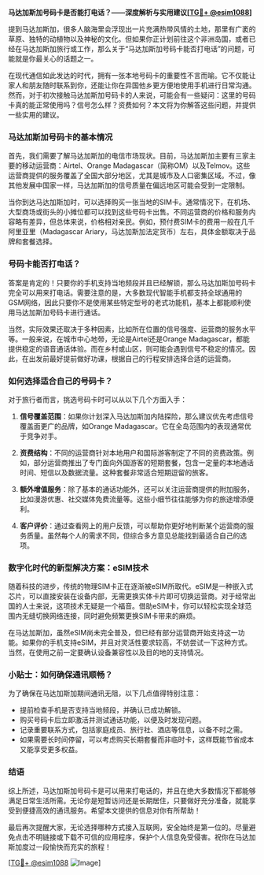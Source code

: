 **马达加斯加号码卡是否能打电话？——深度解析与实用建议[[TG💪+ @esim1088](https://t.me/s/esim1088)]**

提到马达加斯加，很多人脑海里会浮现出一片充满热带风情的土地，那里有广袤的草原、独特的动植物以及神秘的文化。但如果你正计划前往这个非洲岛国，或者已经在马达加斯加旅行或工作，那么关于“马达加斯加号码卡能否打电话”的问题，可能就是你最关心的话题之一。

在现代通信如此发达的时代，拥有一张本地号码卡的重要性不言而喻。它不仅能让家人和朋友随时联系到你，还能让你在异国他乡更方便地使用手机进行日常沟通。然而，对于初次接触马达加斯加号码卡的人来说，可能会有一些疑问：这里的号码卡真的能正常使用吗？信号怎么样？资费如何？本文将为你解答这些问题，并提供一些实用的建议。

### 马达加斯加号码卡的基本情况

首先，我们需要了解马达加斯加的电信市场现状。目前，马达加斯加主要有三家主要的移动运营商：Airtel、Orange Madagascar（简称OM）以及Telmov。这些运营商提供的服务覆盖了全国大部分地区，尤其是城市及人口密集区域。不过，像其他发展中国家一样，马达加斯加的信号质量在偏远地区可能会受到一定限制。

当你到达马达加斯加时，可以选择购买一张当地的SIM卡。通常情况下，在机场、大型商场或街头的小摊位都可以找到这些号码卡出售。不同运营商的价格和服务内容略有差异，但总体来说，价格相对亲民。例如，预付费SIM卡的费用一般在几千阿里亚里（Madagascar Ariary，马达加斯加法定货币）左右，具体金额取决于品牌和套餐选择。

### 号码卡能否打电话？

答案是肯定的！只要你的手机支持当地频段并且已经解锁，那么马达加斯加号码卡完全可以用来打电话。需要注意的是，大多数现代智能手机都支持全球通用的GSM网络，因此只要你不是使用某些特定型号的老式功能机，基本上都能顺利使用马达加斯加号码卡进行通话。

当然，实际效果还取决于多种因素，比如所在位置的信号强度、运营商的服务水平等。一般来说，在城市中心地带，无论是Airtel还是Orange Madagascar，都能提供稳定的语音通话体验。而在乡村或山区，则可能会遇到信号不稳定的情况。因此，在出发前最好提前做好功课，根据自己的行程安排选择合适的运营商。

### 如何选择适合自己的号码卡？

对于旅行者而言，挑选号码卡时可以从以下几个方面入手：

1. **信号覆盖范围**：如果你计划深入马达加斯加内陆探险，那么建议优先考虑信号覆盖面更广的品牌，如Orange Madagascar。它在全岛范围内的表现通常优于竞争对手。
   
2. **资费结构**：不同的运营商针对本地用户和国际游客制定了不同的资费政策。例如，部分运营商推出了专门面向外国游客的短期套餐，包含一定量的本地通话时间、短信以及数据流量。这种套餐非常适合短期逗留的旅客。

3. **额外增值服务**：除了基本的通话功能外，还可以关注运营商提供的附加服务，比如漫游优惠、社交媒体免费流量等。这些小细节往往能够为你的旅途增添便利。

4. **客户评价**：通过查看网上的用户反馈，可以帮助你更好地判断某个运营商的服务质量。虽然每个人的需求不同，但综合多方意见总能找到最适合自己的选项。

### 数字化时代的新型解决方案：eSIM技术

随着科技的进步，传统的物理SIM卡正在逐渐被eSIM所取代。eSIM是一种嵌入式芯片，可以直接安装在设备内部，无需更换实体卡片即可切换运营商。对于经常出国的人士来说，这项技术无疑是一个福音。借助eSIM卡，你可以轻松实现全球范围内无缝切换网络连接，同时避免频繁更换SIM卡带来的麻烦。

在马达加斯加，虽然eSIM尚未完全普及，但已经有部分运营商开始支持这一功能。如果你的手机支持eSIM，并且对灵活性要求较高，不妨尝试一下这种方式。当然，在使用之前一定要确认设备兼容性以及目的地的支持情况。

### 小贴士：如何确保通讯顺畅？

为了确保在马达加斯加期间通讯无阻，以下几点值得特别注意：

- 提前检查手机是否支持当地频段，并确认已成功解锁。
- 购买号码卡后立即激活并测试通话功能，以便及时发现问题。
- 记录重要联系方式，包括家庭成员、旅行社、酒店等信息，以备不时之需。
- 如果需要长时间停留，可以考虑购买长期套餐而非临时卡，这样既能节省成本又能享受更多权益。

### 结语

综上所述，马达加斯加号码卡是可以用来打电话的，并且在绝大多数情况下都能够满足日常生活所需。无论你是短暂访问还是长期居住，只要做好充分准备，就能享受到便捷高效的通讯服务。希望本文提供的信息对你有所帮助！

最后再次提醒大家，无论选择哪种方式接入互联网，安全始终是第一位的。尽量避免点击不明链接或下载不可信的应用程序，保护个人信息免受侵害。祝你在马达加斯加度过一段愉快而充实的旅程！

[[TG💪+ @esim1088](https://t.me/s/esim1088) ![Image](https://i.postimg.cc/4NQfJmqS/Snipaste-2025-05-13-00-14-12.png)]